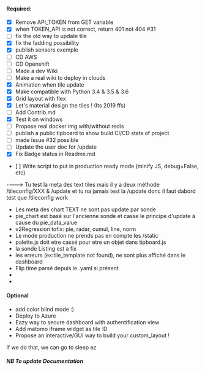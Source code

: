 #### Required:
* [x] Remove API_TOKEN from GET variable
* [x] when TOKEN_API is not correct, return 401 not 404 #31
* [ ] fix the old way to update tile
* [x] fix the fadding possibility
* [x] publish sensors exemple
* [ ] CD AWS
* [ ] CD Openshift
* [ ] Made a dev Wiki
* [ ] Make a real wiki to deploy in clouds
* [x] Animation when tile update
* [x] Make compatible with Python 3.4 & 3.5 & 3.6
* [x] Grid layout with flex
* [x] Let's material design the tiles ! (Its 2019 ffs)
* [ ] Add Contrib.md
* [x] Test it on windows
* [ ] Propose real docker img with/without redis
* [ ] publish a public tipboard to show build CI/CD stats of project
* [ ] made issue #32 possible
* [ ] Update the user doc for /update
* [x] Fix Badge status in Readme.md
* [ ] Write script to put in production ready mode (minify JS, debug=False, etc)


---->
Tu test la meta des text tiles mais il y a deux méthode /tileconfig/XXX & /update
et tu na jamais test la /update
donc il faut dabord test que /tileconfig work


- Les meta des chart TEXT ne sont pas update par sonde
- pie_chart est basé sur l'ancienne sonde et casse le principe d'update à cause du pie_data_value
- v2Regression tofix: pie, radar, cumul, line, norm
- Le mode production ne prends pas en compte les /static
- palette.js doit etre cassé pour etre un objet dans tipboard.js
- la sonde Listing est a fix
- les erreurs (ex:tile_template not found), ne sont plus affiché dans le dashboard
- Flip time parsé depuis le .yaml si présent
-
-


#### Optional

* add color blind mode :)
* Deploy to Azure
* Eazy way to secure dashboard with authentification view
* Add matomo iframe widget as tile :D
* Propose an interactive/GUI way to build your custom_layout !


If we do that, we can go to sleep ez


##### NB To update Documentation
